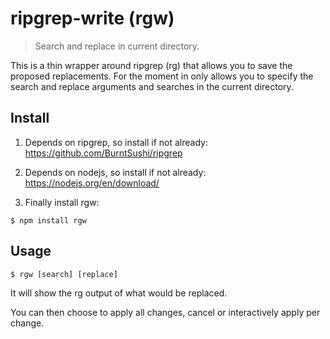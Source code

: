 # ripgrep-write (rgw)

> Search and replace in current directory.

This is a thin wrapper around ripgrep (rg) that allows you to save the proposed replacements.
For the moment in only allows you to specify the search and replace arguments and searches in the current directory.

## Install

1. Depends on ripgrep, so install if not already:
https://github.com/BurntSushi/ripgrep

2. Depends on nodejs, so install if not already:
https://nodejs.org/en/download/

3. Finally install rgw:

```console
$ npm install rgw
```


## Usage

```console
$ rgw [search] [replace]
```

It will show the rg output of what would be replaced.

You can then choose to apply all changes, cancel or interactively apply per change.

